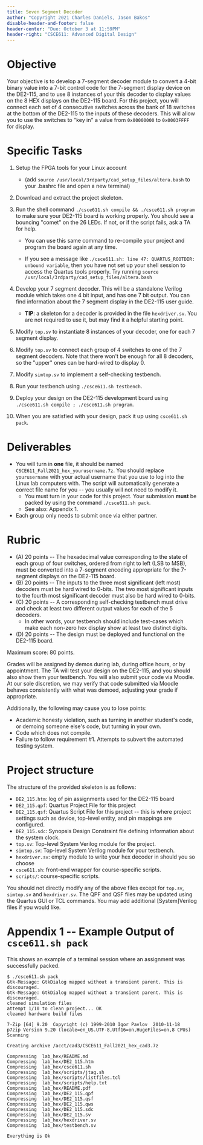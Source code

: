 ```yaml
---
title: Seven Segment Decoder
author: "Copyright 2021 Charles Daniels, Jason Bakos"
disable-header-and-footer: false
header-center: "Due: October 3 at 11:59PM"
header-right: "CSCE611: Advanced Digital Design"
---
```


# Objective

Your objective is to develop a 7-segment decoder module to convert a 4-bit
binary value into a 7-bit control code for the 7-segment display device on the
DE2-115, and to use 8 instances of your this decoder to display values on the 8
HEX displays on the DE2-115 board. For this project, you will connect each set
of 4 consecutive switches across the bank of 18 switches at the bottom of the
DE2-115 to the inputs of these decoders. This will allow you to use the
switches to "key in" a value from `0x00000000` to `0x0003FFFF` for display.

# Specific Tasks

1. Setup the FPGA tools for your Linux account
    * (add `source /usr/local/3rdparty/cad_setup_files/altera.bash` to your
      .bashrc file and open a new terminal)

2. Download and extract the project skeleton.

3. Run the shell command `./csce611.sh compile && ./csce611.sh program` to make
   sure your DE2-115 board is working properly. You should see a bouncing
   "comet" on the 26 LEDs.  If not, or if the script fails, ask a TA for help.

	* You can use this same command to re-compile your project and program
	  the board again at any time.

	* If you see a message like `./csce611.sh: line 47: QUARTUS_ROOTDIR:
	  unbound variable`, then you have not set up your shell session to
	  access the Quartus tools properly. Try running `source
	  /usr/local/3rdparty/cad_setup_files/altera.bash`

4. Develop your 7 segment decoder. This will be a standalone Verilog module
   which takes one 4 bit input, and has one 7 bit output. You can find
   information about the 7 segment display in the DE2-115 user guide.

	* **TIP**: a skeleton for a decoder is provided in the file
	  `hexdriver.sv`. You are not required to use it, but may find it a
	  helpful starting point.

5. Modify `top.sv` to instantiate 8 instances of your decoder, one for each 7
   segment display.

6. Modify `top.sv` to connect each group of 4 switches to one of the 7 segment
   decoders. Note that there won't be enough for all 8 decoders, so the "upper"
   ones can be hard-wired to display 0.

8. Modify `simtop.sv` to implement a self-checking testbench.

7. Run your testbench using `./csce611.sh testbench`.

9. Deploy your design on the DE2-115 development board using `./csce611.sh
   compile ; ./csce611.sh program`.

10. When you are satisfied with your design, pack it up using `csce611.sh
    pack`.

# Deliverables

* You will turn in **one** file, it should be named
  `CSCE611_Fall2021_hex_yourusername.7z`. You should replace `yourusername`
  with your actual username that you use to log into the Linux lab computers
  with. The script will automatically generate a correct file name for you --
  you usually will not need to modify it.
	* You must turn in your code for this project. Your submission **must**
	  be packed by using the command `./csce611.sh pack`.
	* See also: Appendix 1.
* Each group only needs to submit once via either partner.

# Rubric

* (A) 20 points -- The hexadecimal value corresponding to the state of each
  group of four switches, ordered from right to left (LSB to MSB), must be
  converted into a 7-segment encoding appropriate for the 7-segment displays on
  the DE2-115 board.
* (B) 20 points -- The inputs to the three most significant (left most)
  decoders must be hard wired to 0-bits. The two most significant inputs to the
  fourth most significant decoder must also be hard wired to 0-bits.
* (C) 20 points -- A corresponding self-checking testbench must drive and check
  at least two different output values for each of the 5 decoders.
	* In other words, your testbench should include test-cases which make
	  each non-zero hex display show at least two distinct digits.
* (D) 20 points -- The design must be deployed and functional on the DE2-115
  board.

Maximum score: 80 points.

Grades will be assigned by demos during lab, during office hours, or by
appointment. The TA will test your design on the DE2-115, and you should also
show them your testbench. You will also submit your code via Moodle. At our
sole discretion, we may verify that code submitted via Moodle behaves
consistently with what was demoed, adjusting your grade if appropriate.

Additionally, the following may cause you to lose points:
* Academic honesty violation, such as turning in another student's code, or
  demoing someone else's code, but turning in your own.
* Code which does not compile.
* Failure to follow requirement #1. Attempts to subvert the automated testing system.


# Project structure

The structure of the provided skeleton is as follows:

* `DE2_115.htm`: log of pin assignments used for the DE2-115 board
* `DE2_115.qpf`: Quartus Project File for this project
* `DE2_115.qsf`: Quartus Script File for this project -- this is
  where project settings such as device, top-level entity, and pin mappings are
  configured.
* `DE2_115.sdc`: Synopsis Design Constraint file defining information
  about the system clock.
* `top.sv`: Top-level System Verilog module for the project.
* `simtop.sv`: Top-level System Verilog module for your testbench.
* `hexdriver.sv`: empty module to write your hex decoder in should you so choose
* `csce611.sh`: front-end wrapper for course-specific scripts.
* `scripts/`: course-specific scripts.

You should not directly modify any of the above files except for
`top.sv`, `simtop.sv` and `hexdriver.sv`. The QPF and QSF files may be updated
using the Quartus GUI or TCL commands. You may add additional [System]Verilog files if
you would like.

# Appendix 1 -- Example Output of `csce611.sh pack`

This shows an example of a terminal session where an assignment was
successfully packed.

```
$ ./csce611.sh pack
Gtk-Message: GtkDialog mapped without a transient parent. This is discouraged.
Gtk-Message: GtkDialog mapped without a transient parent. This is discouraged.
cleaned simulation files
attempt 1/10 to clean project... OK
cleaned hardware build files

7-Zip [64] 9.20  Copyright (c) 1999-2010 Igor Pavlov  2010-11-18
p7zip Version 9.20 (locale=en_US.UTF-8,Utf16=on,HugeFiles=on,8 CPUs)
Scanning

Creating archive /acct/cad3/CSCE611_Fall2021_hex_cad3.7z

Compressing  lab_hex/README.md
Compressing  lab_hex/DE2_115.htm
Compressing  lab_hex/csce611.sh
Compressing  lab_hex/scripts/jtag.sh
Compressing  lab_hex/scripts/listfiles.tcl
Compressing  lab_hex/scripts/help.txt
Compressing  lab_hex/README.pdf
Compressing  lab_hex/DE2_115.qpf
Compressing  lab_hex/DE2_115.qsf
Compressing  lab_hex/DE2_115.qws
Compressing  lab_hex/DE2_115.sdc
Compressing  lab_hex/DE2_115.sv
Compressing  lab_hex/hexdriver.sv
Compressing  lab_hex/testbench.sv

Everything is Ok
```
